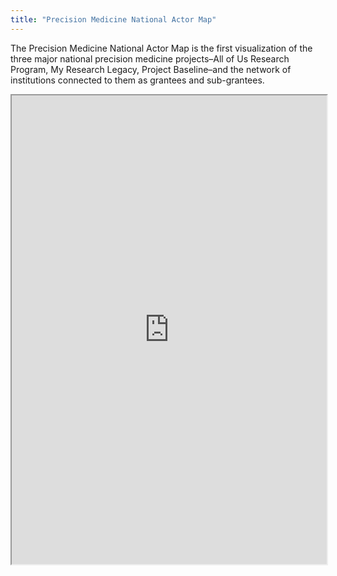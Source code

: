 ```yaml
---
title: "Precision Medicine National Actor Map"
---
```


The Precision Medicine National Actor Map is the first visualization of the three major national precision medicine projects–All of Us Research Program, My Research Legacy, Project Baseline–and the network of institutions connected to them as grantees and sub-grantees.

<iframe height="750" width="100%" src="https://ewelton.github.io/ktest/wiki.html#Precision%20Medicine%20National%20Actor%20Map"></iframe>
